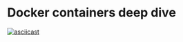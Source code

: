 # Docker containers deep dive

[![asciicast](https://asciinema.org/a/NDn0Nl7Zn1rAlOcHen58tkzKh.svg)](https://asciinema.org/a/NDn0Nl7Zn1rAlOcHen58tkzKh)
